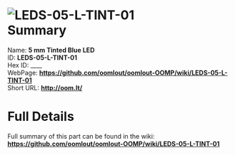 
![LEDS-05-L-TINT-01](https://github.com/oomlout/oomlout-OOMP/blob/master/parts/LEDS-05-L-TINT-01/LEDS-05-L-TINT-01_420.jpg)   
Summary
=================
  
Name: __5 mm Tinted Blue LED__    
ID: __LEDS-05-L-TINT-01__   
Hex ID: ____   
WebPage: __https://github.com/oomlout/oomlout-OOMP/wiki/LEDS-05-L-TINT-01__   
Short URL: __http://oom.lt/__   

Full Details
==========================
Full summary of this part can be found in the wiki:   
__https://github.com/oomlout/oomlout-OOMP/wiki/LEDS-05-L-TINT-01__    

